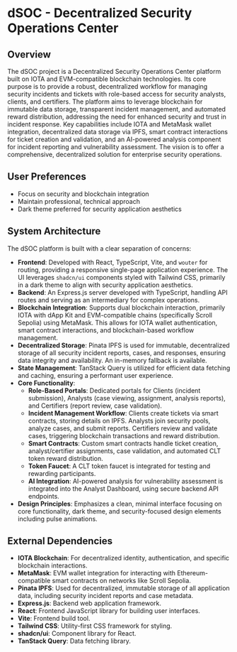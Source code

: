 # dSOC - Decentralized Security Operations Center

## Overview
The dSOC project is a Decentralized Security Operations Center platform built on IOTA and EVM-compatible blockchain technologies. Its core purpose is to provide a robust, decentralized workflow for managing security incidents and tickets with role-based access for security analysts, clients, and certifiers. The platform aims to leverage blockchain for immutable data storage, transparent incident management, and automated reward distribution, addressing the need for enhanced security and trust in incident response. Key capabilities include IOTA and MetaMask wallet integration, decentralized data storage via IPFS, smart contract interactions for ticket creation and validation, and an AI-powered analysis component for incident reporting and vulnerability assessment. The vision is to offer a comprehensive, decentralized solution for enterprise security operations.

## User Preferences
- Focus on security and blockchain integration
- Maintain professional, technical approach
- Dark theme preferred for security application aesthetics

## System Architecture
The dSOC platform is built with a clear separation of concerns:
- **Frontend**: Developed with React, TypeScript, Vite, and `wouter` for routing, providing a responsive single-page application experience. The UI leverages `shadcn/ui` components styled with Tailwind CSS, primarily in a dark theme to align with security application aesthetics.
- **Backend**: An Express.js server developed with TypeScript, handling API routes and serving as an intermediary for complex operations.
- **Blockchain Integration**: Supports dual blockchain interaction, primarily IOTA with dApp Kit and EVM-compatible chains (specifically Scroll Sepolia) using MetaMask. This allows for IOTA wallet authentication, smart contract interactions, and blockchain-based workflow management.
- **Decentralized Storage**: Pinata IPFS is used for immutable, decentralized storage of all security incident reports, cases, and responses, ensuring data integrity and availability. An in-memory fallback is available.
- **State Management**: TanStack Query is utilized for efficient data fetching and caching, ensuring a performant user experience.
- **Core Functionality**:
    - **Role-Based Portals**: Dedicated portals for Clients (incident submission), Analysts (case viewing, assignment, analysis reports), and Certifiers (report review, case validation).
    - **Incident Management Workflow**: Clients create tickets via smart contracts, storing details on IPFS. Analysts join security pools, analyze cases, and submit reports. Certifiers review and validate cases, triggering blockchain transactions and reward distribution.
    - **Smart Contracts**: Custom smart contracts handle ticket creation, analyst/certifier assignments, case validation, and automated CLT token reward distribution.
    - **Token Faucet**: A CLT token faucet is integrated for testing and rewarding participants.
    - **AI Integration**: AI-powered analysis for vulnerability assessment is integrated into the Analyst Dashboard, using secure backend API endpoints.
- **Design Principles**: Emphasizes a clean, minimal interface focusing on core functionality, dark theme, and security-focused design elements including pulse animations.

## External Dependencies
- **IOTA Blockchain**: For decentralized identity, authentication, and specific blockchain interactions.
- **MetaMask**: EVM wallet integration for interacting with Ethereum-compatible smart contracts on networks like Scroll Sepolia.
- **Pinata IPFS**: Used for decentralized, immutable storage of all application data, including security incident reports and case metadata.
- **Express.js**: Backend web application framework.
- **React**: Frontend JavaScript library for building user interfaces.
- **Vite**: Frontend build tool.
- **Tailwind CSS**: Utility-first CSS framework for styling.
- **shadcn/ui**: Component library for React.
- **TanStack Query**: Data fetching library.
